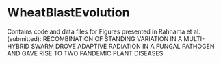 # WheatBlastEvolution

Contains code and data files for Figures presented in Rahnama et al. (submitted): RECOMBINATION OF STANDING VARIATION IN A MULTI-HYBRID SWARM DROVE ADAPTIVE RADIATION IN A FUNGAL PATHOGEN AND GAVE RISE TO TWO PANDEMIC PLANT DISEASES
